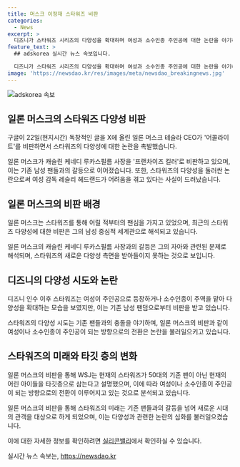 ```yaml
---
title: 머스크 이정재 스타워즈 비판
categories:
  - News
excerpt: >
  디즈니가 스타워즈 시리즈의 다양성을 확대하며 여성과 소수인종 주인공에 대한 논란을 야기하고 있다. 테슬라 CEO인 일론 머스크가 캐슬린 케네디 루카스필름 사장을 비판하며 스타워즈의 다양성에 대한 의견을 피력함으로써 관심을 끌고 있다. 또한, 한국 배우 이정재가 주연을 맡은 어콜라이트의 평가와 더불어, 스타워즈 시리즈가 기존 남성 팬들과 신종 팬들 간의 갈등을 야기하고 있는 상황이다. 이로 인해 논란은 디즈니의 다양성 시도가 주목받고 있으며, 이에 대한 관심이 높아지고 있다.
feature_text: >
  ## adskorea 실시간 뉴스 속보입니다.

  디즈니가 스타워즈 시리즈의 다양성을 확대하며 여성과 소수인종 주인공에 대한 논란을 야기하고 있다. 테슬라 CEO인 일론 머스크가 캐슬린 케네디 루카스필름 사장을 비판하며 스타워즈의 다양성에 대한 의견을 피력함으로써 관심을 끌고 있다. 또한, 한국 배우 이정재가 주연을 맡은 어콜라이트의 평가와 더불어, 스타워즈 시리즈가 기존 남성 팬들과 신종 팬들 간의 갈등을 야기하고 있는 상황이다. 이로 인해 논란은 디즈니의 다양성 시도가 주목받고 있으며, 이에 대한 관심이 높아지고 있다.
image: 'https://newsdao.kr/res/images/meta/newsdao_breakingnews.jpg'
---
```


<p><img src="https://newsdao.kr/res/images/meta/newsdao_breakingnews.jpg" alt="adskorea 속보" /></p>

<h2 data-ke-size="size26">일론 머스크의 스타워즈 다양성 비판</h2>

<p>구글이 22일(현지시간) 독창적인 글을 X에 올린 일론 머스크 테슬라 CEO가 '어콜라이트'를 비판하면서 스타워즈의 다양성에 대한 논란을 촉발했습니다.</p>

<p data-ke-size="size16">일론 머스크가 캐슬린 케네디 루카스필름 사장을 '프랜차이즈 킬러'로 비판하고 있으며, 이는 기존 남성 팬들과의 갈등으로 이어졌습니다. 또한, 스타워즈의 다양성을 둘러싼 논란으로써 여성 감독 레슬리 헤드랜드가 어려움을 겪고 있다는 사실이 드러났습니다.</p>

<h2 data-ke-size="size26">일론 머스크의 비판 배경</h2>

<p>일론 머스크는 스타워즈를 통해 어릴 적부터의 팬심을 가지고 있었으며, 최근의 스타워즈 다양성에 대한 비판은 그의 남성 중심적 세계관으로 해석되고 있습니다.</p>

<p data-ke-size="size16">일론 머스크의 캐슬린 케네디 루카스필름 사장과의 갈등은 그의 자아와 관련된 문제로 해석되며, 스타워즈의 새로운 다양성 측면을 받아들이지 못하는 것으로 보입니다.</p>

<h2 data-ke-size="size26">디즈니의 다양성 시도와 논란</h2>

<p>디즈니 인수 이후 스타워즈는 여성이 주인공으로 등장하거나 소수인종이 주역을 맡아 다양성을 확대하는 모습을 보였지만, 이는 기존 남성 팬덤으로부터 비판을 받고 있습니다.</p>

<p data-ke-size="size16">스타워즈의 다양성 시도는 기존 팬들과의 충돌을 야기하며, 일론 머스크의 비판과 같이 여성이나 소수인종이 주인공이 되는 방향으로의 전환은 논란을 불러일으키고 있습니다.</p>

<h2 data-ke-size="size26">스타워즈의 미래와 타깃 층의 변화</h2>

<p>일론 머스크의 비판을 통해 WSJ는 현재의 스타워즈가 50대의 기존 팬이 아닌 현재의 어린 아이들을 타깃층으로 삼는다고 설명했으며, 이에 따라 여성이나 소수인종이 주인공이 되는 방향으로의 전환이 이루어지고 있는 것으로 분석되고 있습니다.</p>

<p data-ke-size="size16">일론 머스크의 비판을 통해 스타워즈의 미래는 기존 팬들과의 갈등을 넘어 새로운 시대의 관객을 대상으로 하게 되었으며, 이는 다양성과 관련한 논란의 심화를 불러일으켰습니다.</p>

<p>이에 대한 자세한 정보를 확인하려면 <a href="https://www.example.com">실리콘밸리</a>에서 확인하실 수 있습니다.</p>
실시간 뉴스 속보는, <a href="https://newsdao.kr" rel="dofollow">https://newsdao.kr</a>


